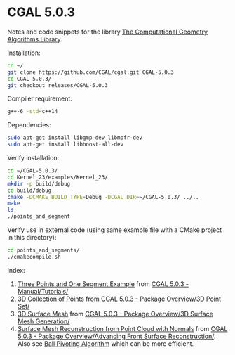# CGAL 5.0.3

Notes and code snippets for the library [ The Computational Geometry Algorithms Library](https://doc.cgal.org/latest/Manual/packages.html).

Installation:
```bash
cd ~/
git clone https://github.com/CGAL/cgal.git CGAL-5.0.3
cd CGAL-5.0.3/
git checkout releases/CGAL-5.0.3
```

Compiler requirement:
```bash
g++-6 -std=c++14
```

Dependencies:
```bash
sudo apt-get install libgmp-dev libmpfr-dev
sudo apt-get install libboost-all-dev
```

Verify installation:
```bash
cd ~/CGAL-5.0.3/
cd Kernel_23/examples/Kernel_23/
mkdir -p build/debug
cd build/debug
cmake -DCMAKE_BUILD_TYPE=Debug -DCGAL_DIR=~/CGAL-5.0.3/ ../..
make
ls
./points_and_segment
```

Verify use in external code (using same example file with a CMake project in this directory):
```bash
cd points_and_segments/
./cmakecompile.sh
```

Index:
1. [Three Points and One Segment Example](points_and_segments/) from [CGAL 5.0.3 - Manual/Tutorials/](https://doc.cgal.org/latest/Manual/tutorial_hello_world.html)
2. [3D Collection of Points](point_cloud_3/) from [CGAL 5.0.3 - Package Overview/3D Point Set/](https://doc.cgal.org/latest/Point_set_3/index.html#Chapter_Point_Set_3)
3. [3D Surface Mesh](mesh_3/) from [CGAL 5.0.3 - Package Overview/3D Surface Mesh Generation/](https://doc.cgal.org/latest/Surface_mesher/index.html#Chapter_3D_Surface_Mesh_Generation)
4. [Surface Mesh Recunstruction from Point Cloud with Normals](surface_reconstruction/) from [CGAL 5.0.3 - Package Overview/Advancing Front Surface Reconstruction/](https://doc.cgal.org/latest/Advancing_front_surface_reconstruction/index.html#Chapter_Advancing_Front_Surface_Reconstruction). Also see [Ball Pivoting Algorithm](https://github.com/rodschulz/BPA) which can be more efficient.
